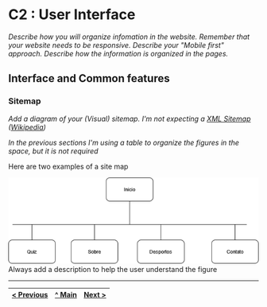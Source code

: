 # C2 : User Interface

_Describe how you will organize infomation in the website. Remember that your website needs to be responsive. Describe your "Mobile first" approach. Describe how the information is organized in the pages._ 

## Interface and Common features

### Sitemap

_Add a diagram of your (Visual) sitemap. I'm not expecting a [XML Sitemap](https://developers.google.com/search/docs/advanced/sitemaps/build-sitemap#expandable-1) ([Wikipedia](https://en.wikipedia.org/wiki/Sitemaps))_  

_In the previous sections I'm using a table to organize the figures in the space, but it is not required_

Here are two examples of a site map

![An alternative description](images/Sitemap.png)  
Always add a description to help the user understand the figure  
 



---
[< Previous](c1.md) | [^ Main](../../../) | [Next >](c3.md)
:--- | :---: | ---: 
